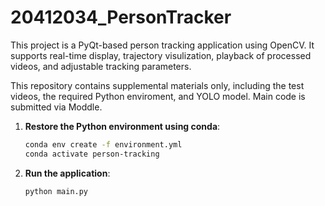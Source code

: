 # 20412034_PersonTracker
This project is a PyQt-based person tracking application using OpenCV. It supports real-time display, trajectory visulization, playback of processed videos, and adjustable tracking parameters.

This repository contains supplemental materials only, including the test videos, the required Python enviroment, and YOLO model. Main code is submitted via Moddle.

1. **Restore the Python environment using conda**:

    ```bash
    conda env create -f environment.yml
    conda activate person-tracking
    ```

2. **Run the application**:

    ```bash
    python main.py
    ```
